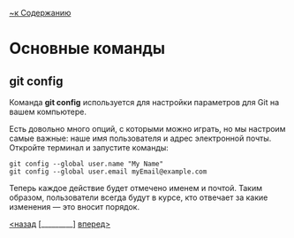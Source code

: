 [~к Содержанию](./readme.md)

# Основные команды

## **git config**

Команда **git config** используется для настройки параметров для Git на вашем компьютере.

Есть довольно много опций, с которыми можно играть, но мы настроим самые важные: наше имя пользователя и адрес электронной почты. Откройте терминал и запустите команды:

```bash=
git config --global user.name "My Name"
git config --global user.email myEmail@example.com
```

Теперь каждое действие будет отмечено именем и почтой. Таким образом, пользователи всегда будут в курсе, кто отвечает за какие изменения — это вносит порядок.

[<назад](./instal.md) [_________]        [вперед>](./init.md)